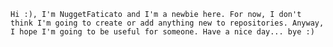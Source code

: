 ```Hi :), I'm NuggetFaticato and I'm a newbie here. For now, I don't think I'm going to create or add anything new to repositories. Anyway, I hope I'm going to be useful for someone. Have a nice day... bye :)```
